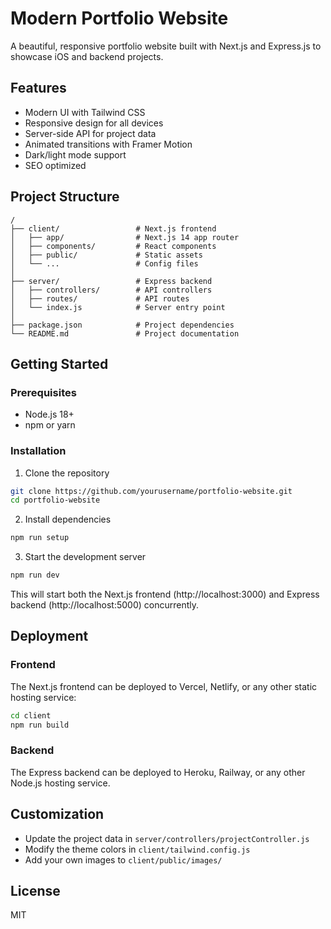 # Modern Portfolio Website

A beautiful, responsive portfolio website built with Next.js and Express.js to showcase iOS and backend projects.

## Features

- Modern UI with Tailwind CSS
- Responsive design for all devices
- Server-side API for project data
- Animated transitions with Framer Motion
- Dark/light mode support
- SEO optimized

## Project Structure

```
/
├── client/                 # Next.js frontend
│   ├── app/                # Next.js 14 app router
│   ├── components/         # React components
│   ├── public/             # Static assets
│   └── ...                 # Config files
│
├── server/                 # Express backend
│   ├── controllers/        # API controllers
│   ├── routes/             # API routes
│   └── index.js            # Server entry point
│
├── package.json            # Project dependencies
└── README.md               # Project documentation
```

## Getting Started

### Prerequisites

- Node.js 18+
- npm or yarn

### Installation

1. Clone the repository
```bash
git clone https://github.com/yourusername/portfolio-website.git
cd portfolio-website
```

2. Install dependencies
```bash
npm run setup
```

3. Start the development server
```bash
npm run dev
```

This will start both the Next.js frontend (http://localhost:3000) and Express backend (http://localhost:5000) concurrently.

## Deployment

### Frontend

The Next.js frontend can be deployed to Vercel, Netlify, or any other static hosting service:

```bash
cd client
npm run build
```

### Backend

The Express backend can be deployed to Heroku, Railway, or any other Node.js hosting service.

## Customization

- Update the project data in `server/controllers/projectController.js`
- Modify the theme colors in `client/tailwind.config.js`
- Add your own images to `client/public/images/`

## License

MIT 